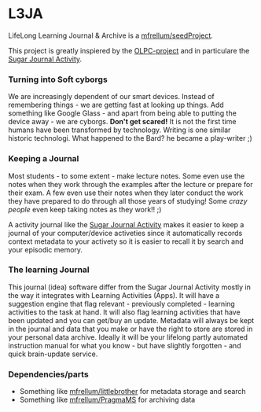 L3JA
====

LifeLong Learning Journal &amp; Archive  is a [mfrellum/seedProject](https://github.com/mfrellum/seedProject).

This project is greatly inspiered by the [OLPC-project](http://wiki.laptop.org/go/The_OLPC_Wiki) and in particulare the [Sugar Journal Activity](http://wiki.laptop.org/go/Journal_Activity).

### Turning into Soft cyborgs
We are increasingly dependent of our smart devices. Instead of remembering things - we are getting fast at looking up things. Add something like Google Glass - and apart from being able to putting the device away - we are cyborgs.
**Don't get scared!** It is not the first time humans have been transformed by technology. Writing is one similar historic technologi. What happened to the Bard? he became a play-writer ;)

### Keeping a Journal
Most students - to some extent - make lecture notes. Some even use the notes when they work through the examples after the lecture or prepare for their exam. A few even use their notes when they later conduct the work they have prepared to do through all those years of studying! Some *crazy people* even keep taking notes as they work!! ;)

A activity journal like the [Sugar Journal Activity](http://wiki.laptop.org/go/Journal_Activity) makes it easier to keep a journal of your computer/device activeties since it automatically records context metadata to your activety so it is easier to recall it by search and your episodic memory.

### The learning Journal
This journal (idea) software differ from the Sugar Journal Activity mostly in the way it integrates with Learning Activities (Apps). It will have a suggestion engine that flag relevant - previously completed - learning activities to the task at hand. It will also flag learning activities that have been updated and you can get/buy an update. Metadata will always be kept in the journal and data that you make or have the right to store are stored in your personal data archive. Ideally it will be your lifelong partly automated instruction manual for what you know - but have slightly forgotten - and quick brain-update service.

### Dependencies/parts
- Something like [mfrellum/littlebrother](https://github.com/mfrellum/littlebrother) for metadata storage and search
- Something like [mfrellum/PragmaMS](https://github.com/mfrellum/PragmaMS) for archiving data
